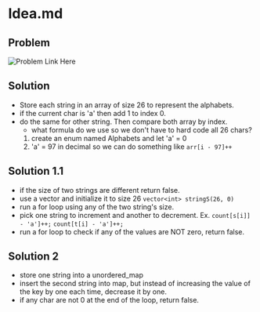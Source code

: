 # Idea.md

## Problem

![Problem Link Here](https://i.imgur.com/94CLyOl.png)

## Solution

- Store each string in an array of size 26 to represent the alphabets.
- if the current char is 'a' then add 1 to index 0.
- do the same for other string. Then compare both array by index.
  - what formula do we use so we don't have to hard code all 26 chars?
  1. create an enum named Alphabets and let 'a' = 0
  2. 'a' = 97 in decimal so we can do something like `arr[i - 97]++`

## Solution 1.1

- if the size of two strings are different return false.
- use a vector and initialize it to size 26 `vector<int> stringS(26, 0)`
- run a for loop using any of the two string's size.
- pick one string to increment and another to decrement.
  Ex. `count[s[i]] - 'a']++;` `count[t[i] - 'a']++;`
- run a for loop to check if any of the values are NOT zero, return false.

## Solution 2

- store one string into a unordered_map
- insert the second string into map, but instead of increasing the value of the
  key by one each time, decrease it by one.
- if any char are not 0 at the end of the loop, return false.

